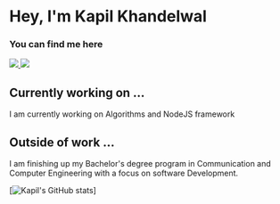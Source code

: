 # Hey, I'm Kapil Khandelwal

### You can find me here

<a href="https://www.linkedin.com/in/thekapilkhandelwal/">
  <img src="https://img.shields.io/badge/LinkedIn-0077B5?style=for-the-badge&logo=linkedin&logoColor=white"/>
</a>
<a href="https://twitter.com/kapilkhndelwal">
  <img src="https://img.shields.io/twitter/follow/kapilkhndelwal?style=social"/>
</a>

## Currently working on ...
I am currently working on Algorithms and NodeJS framework

## Outside of work ...

I am finishing up my Bachelor's degree program in Communication and Computer Engineering with a focus on software Development. 

[![Kapil's GitHub stats](https://github-readme-stats.vercel.app/api?username=thekapilkhandelwal&theme=tokyonight&show_icons=true)]
